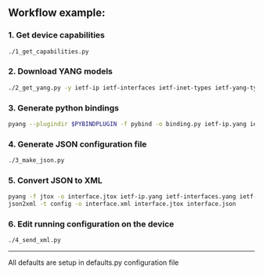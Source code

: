 ## Workflow example:

### 1. Get device capabilities  

```bash
./1_get_capabilities.py
```

### 2. Download YANG models  

```bash
./2_get_yang.py -y ietf-ip ietf-interfaces ietf-inet-types ietf-yang-types
```

### 3. Generate python bindings  

```bash
pyang --plugindir $PYBINDPLUGIN -f pybind -o binding.py ietf-ip.yang ietf-interfaces.yang ietf-inet-types.yang ietf-inet-types.yang
```

### 4. Generate JSON configuration file  

```bash
./3_make_json.py
```

### 5. Convert JSON to XML  

```bash
pyang -f jtox -o interface.jtox ietf-ip.yang ietf-interfaces.yang ietf-inet-types.yang ietf-yang-types.yang
json2xml -t config -o interface.xml interface.jtox interface.json
```

### 6. Edit running configuration on the device  

```bash
./4_send_xml.py
```

---

All defaults are setup in defaults.py configuration file

